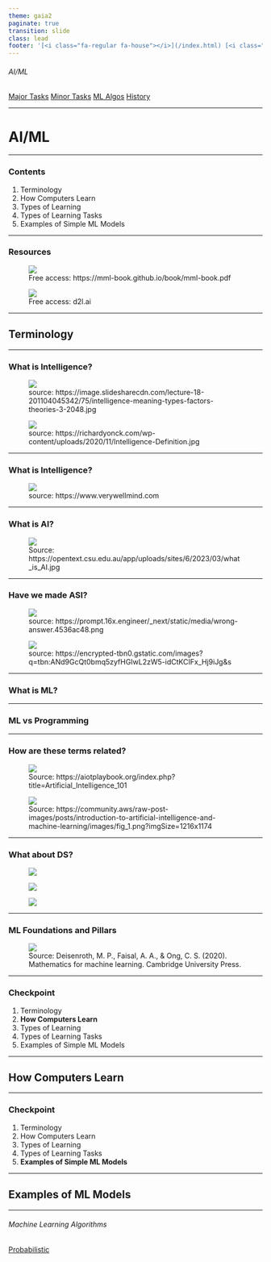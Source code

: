 ```yaml
---
theme: gaia2
paginate: true
transition: slide
class: lead
footer: '[<i class="fa-regular fa-house"></i>](/index.html) [<i class="fa-regular fa-circle-up"></i>](../index.html)'
---
```


###### AI/ML

<div class="dashboard-tiles">
  <a class="tile-link" href="major/index.html" style="--tile-bg-img:url('/assets/2025-10-01-08-41-30.png');">Major Tasks</a>
  <a class="tile-link" href="minor/index.html" style="--tile-bg-img:url('/assets/2025-10-01-08-35-30.png');">Minor Tasks</a>
  <a class="tile-link" href="mlalgos/index.html" style="--tile-bg-img:url('/assets/2025-10-01-08-47-10.png');">ML Algos</a>
  <a class="tile-link" href="history/index.html" style="--tile-bg-img:url('/assets/2025-10-01-11-36-59.png');">History</a>
</div>

---

<!-- _class: lead invert -->

# AI/ML

---

### Contents

1) Terminology
2) How Computers Learn
3) Types of Learning
4) Types of Learning Tasks
5) Examples of Simple ML Models

---

### Resources

<div class="figrow">
  <figure data-marpit-fragment>
    <img src="/assets/2025-10-05-09-49-36.png">
    <figcaption>Free access: https://mml-book.github.io/book/mml-book.pdf</figcaption>
  </figure>

  <figure data-marpit-fragment>
    <img src="/assets/2025-10-05-09-08-25.png">
    <figcaption>Free access: d2l.ai</figcaption>
  </figure>
</div>

---


## Terminology

---

### What is Intelligence?

<div class="figrow">
<figure data-marpit-fragment>
  <img src="/assets/2025-10-08-16-14-52.png">
  <figcaption>source: https://image.slidesharecdn.com/lecture-18-201104045342/75/intelligence-meaning-types-factors-theories-3-2048.jpg</figcaption>
</figure>
<figure data-marpit-fragment>
  <img src="/assets/2025-10-08-16-15-51.png">
  <figcaption>source: https://richardyonck.com/wp-content/uploads/2020/11/Intelligence-Definition.jpg</figcaption>
</figure>
</div>

---

### What is Intelligence?

<div class="figrow">
<figure data-marpit-fragment>
  <img src="/assets/2025-10-08-15-05-35.png">
  <figcaption>source: https://www.verywellmind.com</figcaption>
</figure>
</div>

---

### What is AI?

<div class="figrow"><figure data-marpit-fragment>
  <img src="/assets/2025-10-03-14-20-49.png">
  <figcaption>Source: https://opentext.csu.edu.au/app/uploads/sites/6/2023/03/what_is_AI.jpg</figcaption>
</figure></div>

---

### Have we made ASI?

<div class="figrow">
<figure data-marpit-fragment>
  <img src="/assets/2025-10-08-16-25-07.png">
  <figcaption>source: https://prompt.16x.engineer/_next/static/media/wrong-answer.4536ac48.png</figcaption>
</figure>
<figure data-marpit-fragment>
  <img src="/assets/2025-10-08-16-27-19.png">
  <figcaption>source: https://encrypted-tbn0.gstatic.com/images?q=tbn:ANd9GcQt0bmq5zyfHGIwL2zW5-idCtKCIFx_Hj9iJg&s</figcaption>
</figure>
</div>

---

### What is ML?

---

### ML vs Programming

---

### How are these terms related?

<div class="figrow"><figure data-marpit-fragment >
  <img src="/assets/2025-10-07-22-42-13.png">
  <figcaption>Source: https://aiotplaybook.org/index.php?title=Artificial_Intelligence_101 </figcaption>
</figure>

<figure data-marpit-fragment >
  <img src="/assets/2025-10-07-22-57-05.png">
  <figcaption>Source: https://community.aws/raw-post-images/posts/introduction-to-artificial-intelligence-and-machine-learning/images/fig_1.png?imgSize=1216x1174</figcaption>
</figure></div>

---

### What about DS?

<div class="figrow">
<figure data-marpit-fragment>
  <img src="/assets/2025-10-08-12-44-46.png">
  <figcaption></figcaption>
</figure>
<figure data-marpit-fragment>
  <img src="/assets/2025-10-08-12-45-11.png">
  <figcaption></figcaption>
</figure>
<figure data-marpit-fragment>
  <img src="/assets/2025-10-08-12-46-10.png">
  <figcaption></figcaption>
</figure>
</div>

---

### ML Foundations and Pillars

<div class="figrow">
<figure data-marpit-fragment>
  <img src="/assets/2025-10-08-13-03-46.png">
  <figcaption>Source: Deisenroth, M. P., Faisal, A. A., & Ong, C. S. (2020). Mathematics for machine learning. Cambridge University Press.</figcaption>
</figure>
</div>

---


### Checkpoint

1. Terminology
2. **How Computers Learn**
3. Types of Learning
4. Types of Learning Tasks
5. Examples of Simple ML Models



---

## How Computers Learn

---

### Checkpoint

1. Terminology
2. How Computers Learn
3. Types of Learning
4. Types of Learning Tasks
5. **Examples of Simple ML Models**

---

## Examples of ML Models

---

###### Machine Learning Algorithms

<div class="dashboard-tiles">
  <a class="tile-link" href="aiml/mlalgos/prob.html" style="--tile-bg-img:url('assets/2025-10-02-08-38-50.png');">Probabilistic</a>
</div>
